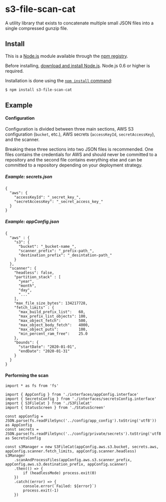# s3-file-scan-cat
A utility library that exists to concatenate multiple small JSON files into a single compressed gunzip file.

## Install

This is a [Node.js](https://nodejs.org/en/) module available through the
[npm registry](https://www.npmjs.com/).

Before installing, [download and install Node.js](https://nodejs.org/en/download/).
Node.js 0.6 or higher is required.

Installation is done using the
[`npm install` command](https://docs.npmjs.com/getting-started/installing-npm-packages-locally):

```sh
$ npm install s3-file-scan-cat
```
## Example

#### Configuration
Configuration is divided between three main sections, AWS S3 configuration (`bucket`, etc.), AWS secrets (`accessKeyId`, `secretAccessKey`), and the scanner.

Breaking these three sections into two JSON files is recommended.  One files contains the credentials for AWS and should never be committed to a repository and the second file contains everything else and can be committed to a repository depending on your deployment strategy.

##### Example: secrets.json
```
{
  "aws": {
    "accessKeyId": "_secret_key_",
    "secretAccessKey": "_secret_access_key_"
  }
}
```

##### Example: appConfig.json
```
{
  "aws" : {
    "s3": {
      "bucket": "_bucket-name_",
      "scanner_prefix": "_prefix-path_",
      "destination_prefix": "_desintation-path_"
    }
  },
  "scanner": {
    "headless": false,
    "partition_stack" : [
      "year", 
      "month", 
      "day", 
      "..."
    ],
    "max_file_size_bytes": 134217728,
    "fetch_limits" : {
      "max_build_prefix_list":   60,
      "max_prefix_list_objects": 100,
      "max_object_fetch":        500,
      "max_object_body_fetch":   4000,
      "max_object_puts":         100,
      "min_percent_ram_free":    25.0
    },
    "bounds": {
      "startDate": "2020-01-01",
      "endDate": "2020-01-31"
    }
  }
}
```

#### Performing the scan

```
import * as fs from 'fs'

import { AppConfig } from './interfaces/appConfig.interface'
import { SecretsConfig } from './interfaces/secretsConfig.interface'
import { S3FileCat } from './S3FileCat'
import { StatusScreen } from './StatusScreen'

const appConfig = JSON.parse(fs.readFileSync('../config/app_config').toString('utf8')) as AppConfig
const secrets = JSON.parse(fs.readFileSync('../config/private/secrets').toString('utf8')) as SecretsConfig

const s3Manager = new S3FileCat(appConfig.aws.s3.bucket, secrets.aws, appConfig.scanner.fetch_limits, appConfig.scanner.headless)
s3Manager
    .scanAndProcessFiles(appConfig.aws.s3.scanner_prefix, appConfig.aws.s3.destination_prefix, appConfig.scanner)
    .then(() => {
        if (headlessMode) process.exit(0)
    })
    .catch((error) => {
        console.error(`Failed: ${error}`)
        process.exit(-1)
    })
```